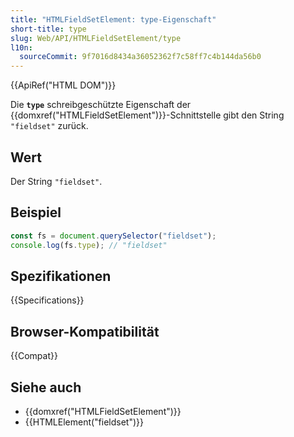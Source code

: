 ```yaml
---
title: "HTMLFieldSetElement: type-Eigenschaft"
short-title: type
slug: Web/API/HTMLFieldSetElement/type
l10n:
  sourceCommit: 9f7016d8434a36052362f7c58ff7c4b144da56b0
---
```


{{ApiRef("HTML DOM")}}

Die **`type`** schreibgeschützte Eigenschaft der {{domxref("HTMLFieldSetElement")}}-Schnittstelle gibt den String `"fieldset"` zurück.

## Wert

Der String `"fieldset"`.

## Beispiel

```js
const fs = document.querySelector("fieldset");
console.log(fs.type); // "fieldset"
```

## Spezifikationen

{{Specifications}}

## Browser-Kompatibilität

{{Compat}}

## Siehe auch

- {{domxref("HTMLFieldSetElement")}}
- {{HTMLElement("fieldset")}}
